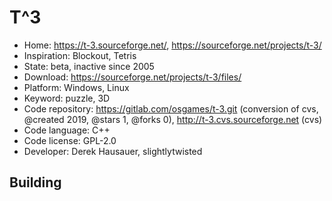 # T^3

- Home: https://t-3.sourceforge.net/, https://sourceforge.net/projects/t-3/
- Inspiration: Blockout, Tetris
- State: beta, inactive since 2005
- Download: https://sourceforge.net/projects/t-3/files/
- Platform: Windows, Linux
- Keyword: puzzle, 3D
- Code repository: https://gitlab.com/osgames/t-3.git (conversion of cvs, @created 2019, @stars 1, @forks 0), http://t-3.cvs.sourceforge.net (cvs)
- Code language: C++
- Code license: GPL-2.0
- Developer: Derek Hausauer, slightlytwisted

## Building
